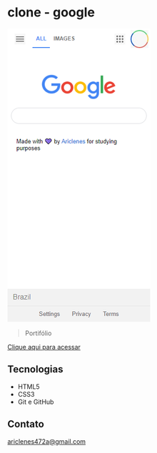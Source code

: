 # clone - google

![preview](assets/preview.png)

>Portifólio


[Clique aqui para acessar](https://ariclenesborges.github.io/clone-home-google/)



## Tecnologias

- HTML5
- CSS3
- Git e GitHub

## Contato

ariclenes472a@gmail.com
